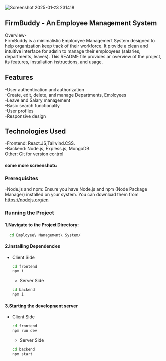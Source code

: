 
![Screenshot 2025-01-23 231418](https://github.com/user-attachments/assets/ec67d151-5949-4d3a-b545-dd08761b81be)

## FirmBuddy - An Employee Management System<br/>
Overview-<br/>
FirmBuddy is a minimalistic Emplooyee Management System designed to help organization keep track of their workforce. It provide a clean and intuitive interface for admin to manage their emplooyees (salaries, departments, leaves). This README file provides an overview of the project, its features, installation instructions, and usage.

## Features
-User authentication and authorization<br/>
-Create, edit, delete, and manage Departments, Employees<br/>
-Leave and Salary management<br/>
-Basic search functionality<br/>
-User profiles<br/>
-Responsive design<br/>

## Technologies Used<br/>
-Frontend: React.JS,Tailwind.CSS.<br/>
-Backend: Node.js, Express.js, MongoDB.<br/>
Other: Git for version control<br/>

#### some more screenshots:<br/>

### Prerequisites
-Node.js and npm: Ensure you have Node.js and npm (Node Package Manager) installed on your system. You can download them from https://nodejs.org/en 

### Running the Project
#### 1.Navigate to the Project Directory:
```bash
  cd Employee\ Management\ System/
```

#### 2.Installing Dependencies
- Client Side
  ```bash
  cd frontend
  npm i
  ```
  - Server Side
   ```bash
  cd backend
  npm i
  ```

#### 3.Starting the development server
- Client Side
  ```bash
  cd frontend
  npm run dev
  ```
  - Server Side
   ```bash
  cd backend
  npm start
  ```

   
